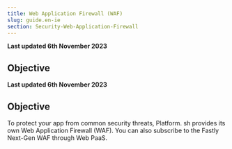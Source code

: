 ```yaml
---
title: Web Application Firewall (WAF)
slug: guide.en-ie
section: Security-Web-Application-Firewall
---
```


**Last updated 6th November 2023**



## Objective  

**Last updated 6th November 2023**



## Objective  

To protect your app from common security threats,
Platform. sh provides its own Web Application Firewall (WAF).
You can also subscribe to the Fastly Next-Gen WAF through Web PaaS.
